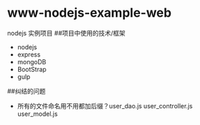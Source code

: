 # www-nodejs-example-web
nodejs 实例项目
##项目中使用的技术/框架
- nodejs
- express
- mongoDB
- BootStrap
- gulp

##纠结的问题
- 所有的文件命名用不用都加后缀？user_dao.js  user_controller.js user_model.js
